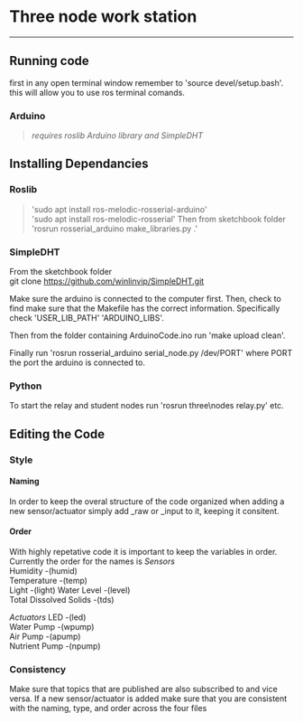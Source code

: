 # Three node work station

******

## Running code
first in any open terminal window remember to 'source devel/setup.bash'.
this will allow you to use ros terminal comands.

### Arduino
> *requires roslib Arduino library and SimpleDHT*

## Installing Dependancies
### Roslib
> 'sudo apt install ros-melodic-rosserial-arduino'  
> 'sudo apt install ros-melodic-rosserial'
Then from sketchbook folder
> 'rosrun rosserial\_arduino make\_libraries.py .'  
### SimpleDHT
From the sketchbook folder  
git clone https://github.com/winlinvip/SimpleDHT.git  

Make sure the arduino is connected to the computer first.
Then, check to find make sure that the Makefile has the correct information.
Specifically check 'USER\_LIB\_PATH' 'ARDUINO\_LIBS'.

Then from the folder containing ArduinoCode.ino run 'make upload clean'.

Finally run 'rosrun rosserial\_arduino serial\_node.py /dev/PORT' where PORT 
the port the arduino is connected to.

### Python
To start the relay and student nodes run 'rosrun three\nodes relay.py' etc.

## Editing the Code

### Style

#### Naming
In order to keep the overal structure of the code organized when adding a new 
sensor/actuator simply add \_raw or \_input to it, keeping it consitent.

#### Order
With highly repetative code it is important to keep the variables in order.
Currently the order for the names is
*Sensors*  
Humidity -(humid)  
Temperature -(temp)  
Light -(light)
Water Level -(level)  
Total Dissolved Solids -(tds)  

*Actuators*
LED -(led)  
Water Pump -(wpump)  
Air Pump -(apump)  
Nutrient Pump -(npump)  

### Consistency

Make sure that topics that are published are also subscribed to and vice versa.
If a new sensor/actuator is added make sure that you are consistent with the naming, 
type, and order across the four files






